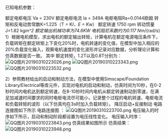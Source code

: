 已知电机参数：

额定电枢电压 Va = 230V
额定电枢电流 Ia = 349A
电枢电阻Ra=0.0144欧姆
转矩和反电动势常数K=1.225（T = K*I，E = K*w）
额定转速 1750 rpm
转动惯量J=1.82 kg*m^2
额定输出机械功率为74.6KW
电机阻尼系数约为0.117 N*m/(rad/s)
1）根据电机模型，求出电机的额定输出转矩，计算电机在额定电源电压条件下，负载转矩在额定转矩上下变化20%时，电机转速的变化值，在模型中加入相应的20%负载变化输入，观察电机速度的变化波形并记录对应数据，分析理论计算和仿真数据是否一致。
其中 额定转矩，1.2T以及0.8T分别为：
![QQ图片20190310223026.png](https://i.loli.net/2019/03/10/5c851f9e31732.png)
![QQ图片20190310223343.png](https://i.loli.net/2019/03/10/5c8520981c903.png)
![QQ图片20190310223532.png](https://i.loli.net/2019/03/10/5c8520d0e9c12.png)



2）参照教材给出的启动和制动方法，在模型中使用Simscape/Foundation Library/Electrical等库元件，实现对电机的启动和制动，仿真时间为10秒，在0-2秒时间内电机达到额定转速，在8-10秒时间内电机从额定转速制动到零速，在满足加减速时间要求的同时电枢电流尽可能小，记录整个过程的电机转速、电枢电流和负载转矩的波形（以下仿真均在3s时加入负载转矩）。
降压启动+反接制动 电路连接图如下所示 
电路连接图 ：
![QQ图片20190310223700.png](https://i.loli.net/2019/03/10/5c8521275b2e2.png)
电压输入的时序如下所示，启动和制动阶段都设置为电压线性变化。 
电压输入时序：
![QQ图片20190310223843.png](https://i.loli.net/2019/03/10/5c85218f4c5bb.png)
仿真结果如图所示 仿真结果：
![QQ图片20190310223948.png](https://i.loli.net/2019/03/10/5c8521cd1da45.png)

